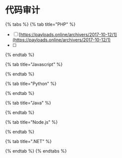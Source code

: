 # 代码审计

{% tabs %}
{% tab title="PHP" %}
* [ ] [https://payloads.online/archivers/2017-10-12/1](https://payloads.online/archivers/2017-10-12/1)
* [ ] 
{% endtab %}

{% tab title="Javascript" %}

{% endtab %}

{% tab title="Python" %}

{% endtab %}

{% tab title="Java" %}

{% endtab %}

{% tab title="Node.js" %}

{% endtab %}

{% tab title=".NET" %}

{% endtab %}
{% endtabs %}

